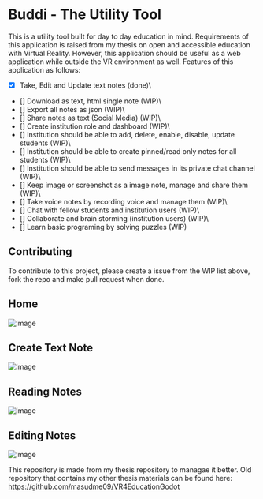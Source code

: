 # Buddi - The Utility Tool
This is a utility tool built for day to day education in mind. Requirements of this application is raised from my thesis on open and accessible education with Virtual Reality.
However, this application should be useful as a web application while outside the VR environment as well. Features of this application as follows:
- [x] Take, Edit and Update text notes (done)\
- [] Download as text, html single note (WIP)\
- [] Export all notes as json (WIP)\
- [] Share notes as text (Social Media) (WIP)\
- [] Create institution role and dashboard (WIP)\
- [] Institution should be able to add, delete, enable, disable, update students (WIP)\
- [] Institution should be able to create pinned/read only notes for all students (WIP)\
- [] Institution should be able to send messages in its private chat channel (WIP)\
- [] Keep image or screenshot as a image note, manage and share them (WIP)\
- [] Take voice notes by recording voice and manage them (WIP)\
- [] Chat with fellow students and institution users (WIP)\
- [] Collaborate and brain storming (institution users) (WIP)\
- [] Learn basic programing by solving puzzles (WIP)

## Contributing
To contribute to this project, please create a issue from the WIP list above, fork the repo and make pull request when done.

## Home
![image](https://user-images.githubusercontent.com/50353230/188510598-1bf53ae4-4c74-4e67-bacf-56ced23072b8.png)


## Create Text Note
![image](https://user-images.githubusercontent.com/50353230/188510463-4d4860cb-e7c5-4998-a9ed-136c0e9ab523.png)

## Reading Notes
![image](https://user-images.githubusercontent.com/50353230/188510515-48f41ae0-2060-4497-89c6-4eb7cc41d137.png)

## Editing Notes
![image](https://user-images.githubusercontent.com/50353230/188510548-cd3401c8-6d8e-4b8b-acb0-b228461f6b4b.png)


This repository is made from my thesis repository to managae it better. Old repository that contains my other thesis materials can be found here: https://github.com/masudme09/VR4EducationGodot
